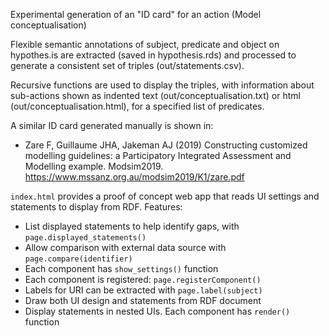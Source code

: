 Experimental generation of an "ID card" for an action (Model conceptualisation)

Flexible semantic annotations of subject, predicate and object on hypothes.is are extracted (saved in hypothesis.rds) and processed to generate a consistent set of triples (out/statements.csv).

Recursive functions are used to display the triples, with information about sub-actions shown as indented text (out/conceptualisation.txt) or html (out/conceptualisation.html), for a specified list of predicates.

A similar ID card generated manually is shown in:

- Zare F, Guillaume JHA, Jakeman AJ (2019) Constructing customized modelling guidelines: a Participatory Integrated Assessment and Modelling example. Modsim2019. https://www.mssanz.org.au/modsim2019/K1/zare.pdf

`index.html` provides a proof of concept web app that reads UI settings and statements to display from RDF. Features:

- List displayed statements to help identify gaps, with `page.displayed_statements()`
- Allow comparison with external data source with `page.compare(identifier)`
- Each component has `show_settings()` function
- Each component is registered: `page.registerComponent()`
- Labels for URI can be extracted with `page.label(subject)`
- Draw both UI design and statements from RDF document
- Display statements in nested UIs. Each component has `render()` function
